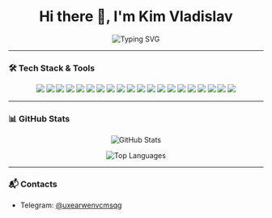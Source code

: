<h1 align="center">Hi there 👋, I'm Kim Vladislav</h1>

<p align="center">
  <img src="https://readme-typing-svg.herokuapp.com?font=Fira+Code&size=22&pause=1000&color=6C2DC7&center=true&width=600&lines=frontend+developer+%2B+cleanliness+%2B+responsibility+%2B+virtue+%2B+discipline" alt="Typing SVG" />
</p>

---

### 🛠️ Tech Stack & Tools

<p align="center">
  <img src="https://img.shields.io/badge/-JavaScript-F7DF1E?style=flat&logo=javascript&logoColor=000" />
  <img src="https://img.shields.io/badge/-TypeScript-3178C6?style=flat&logo=typescript&logoColor=fff" />
  <img src="https://img.shields.io/badge/-React-61DAFB?style=flat&logo=react&logoColor=000" />
  <img src="https://img.shields.io/badge/-Next.js-000000?style=flat&logo=next.js&logoColor=fff" />
  <img src="https://img.shields.io/badge/-Node.js-339933?style=flat&logo=node.js&logoColor=fff" />
  <img src="https://img.shields.io/badge/-SCSS-CC6699?style=flat&logo=sass&logoColor=fff" />
  <img src="https://img.shields.io/badge/-HTML5-E34F26?style=flat&logo=html5&logoColor=fff" />
  <img src="https://img.shields.io/badge/-CSS3-1572B6?style=flat&logo=css3&logoColor=fff" />
  <img src="https://img.shields.io/badge/-RTK-764ABC?style=flat&logo=redux&logoColor=fff" />
  <img src="https://img.shields.io/badge/-Zustand-000000?style=flat&logo=zustand&logoColor=white" />
  <img src="https://img.shields.io/badge/-React%20Router-CA4245?style=flat&logo=reactrouter&logoColor=white" />
  <img src="https://img.shields.io/badge/-Git-F05032?style=flat&logo=git&logoColor=white" />
  <img src="https://img.shields.io/badge/-Express.js-000000?style=flat&logo=express&logoColor=white" />
  <img src="https://img.shields.io/badge/-Firebase-FFCA28?style=flat&logo=firebase&logoColor=000" />
  <img src="https://img.shields.io/badge/-Postman-FF6C37?style=flat&logo=postman&logoColor=white" />
  <img src="https://img.shields.io/badge/-Insomnia-4000BF?style=flat&logo=insomnia&logoColor=white" />
  <img src="https://img.shields.io/badge/-Python-3776AB?style=flat&logo=python&logoColor=white" />
  <img src="https://img.shields.io/badge/-C++-00599C?style=flat&logo=c%2B%2B&logoColor=white" />
  <img src="https://img.shields.io/badge/-Java-007396?style=flat&logo=java&logoColor=white" />
  <img src="https://img.shields.io/badge/-Webpack-8DD6F9?style=flat&logo=webpack&logoColor=000" />
</p>

---

### 📊 GitHub Stats

<p align="center">
  <img src="https://github-readme-stats.vercel.app/api?username=4444kim&show_icons=true&theme=radical&title_color=00CCFF&icon_color=00CCFF&text_color=ffffff&bg_color=0,000000,080838" alt="GitHub Stats" />
</p>

<p align="center">
  <img src="https://github-readme-stats.vercel.app/api/top-langs/?username=4444kim&layout=compact&theme=radical&title_color=00CCFF&text_color=ffffff&bg_color=0,000000,080838" alt="Top Languages" />
</p>

---

### 📬 Contacts

- Telegram: [@uxearwenvcmsqg](https://t.me/uxearwenvcmsqg)
